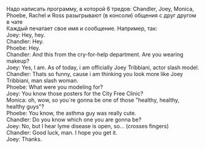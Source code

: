 Надо написать программу, в которой 6 тредов: Chandler, Joey, Monica, Phoebe, Rachel и Ross разыгрывают (в консоли) общения с друг другом в чате <br/>
Каждый печатает свое имя и сообщение. Например, так:<br/>
Joey: Hey, hey.<br/>
Chandler: Hey.<br/>
Phoebe: Hey.<br/>
Chandler: And this from the cry-for-help department. Are you wearing makeup?<br/>
Joey: Yes, I am. As of today, i am officially Joey Tribbiani, actor slash model.<br/>
Chandler: Thats so funny, cause i am thinking you look more like Joey Tribbiani, man slash woman.<br/>
Phoebe: What were you modeling for?<br/>
Joey: You know those posters for the City Free Clinic?<br/>
Monica: oh, wow, so you`re gonna be one of those "healthy, healthy, healthy guys"?<br/>
Phoebe: You know, the asthma guy was really cute.<br/>
Chandler: Do you know which one you are gonna be?<br/>
Joey: No, but I hear lyme disease is open, so... (crosses fingers)<br/>
Chandler: Good luck, man. I hope you get it.<br/>
Joey: Thanks.<br/>
